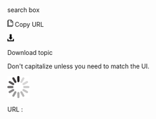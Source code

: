 # 

search box

![Copy URL](media/search-box/Copy.png)
Copy URL

![Download](media/search-box/Download.png)

Download topic

Don't capitalize unless you need to match the UI.

![In progress](media/search-box/activity-large.gif)

URL :
